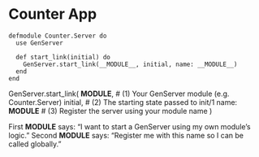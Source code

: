 # Counter App

```
defmodule Counter.Server do
  use GenServer

  def start_link(initial) do
    GenServer.start_link(__MODULE__, initial, name: __MODULE__)
  end
end
```

GenServer.start_link(
__MODULE__, # (1) Your GenServer module (e.g. Counter.Server)
initial, # (2) The starting state passed to init/1
name: **MODULE** # (3) Register the server using your module name
)

First __MODULE__ says:
“I want to start a GenServer using my own module’s logic.”
Second __MODULE__ says:
“Register me with this name so I can be called globally.”

